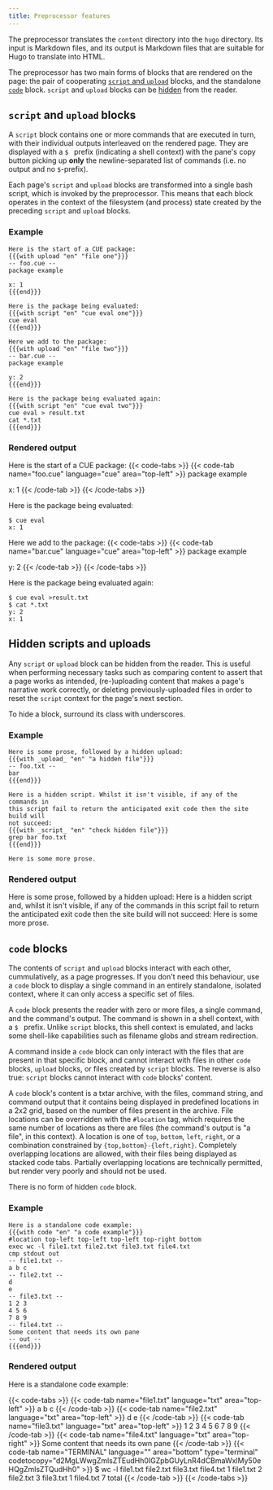 ```yaml
---
title: Preprocessor features
---
```


The preprocessor translates the `content` directory into the `hugo` directory.
Its input is Markdown files, and its output is Markdown files that are suitable
for Hugo to translate into HTML.

The preprocessor has two main forms of blocks that are rendered on the page:
the pair of cooperating
[`script` and `upload`](#script-and-upload-blocks)
blocks, and the standalone
[`code`](#code-blocks)
block. `script` and `upload` blocks can be
[hidden](#hidden-scripts-and-uploads) from the reader.

## `script` and `upload` blocks

A `script` block contains one or more commands that are executed in turn,
with their individual outputs interleaved on the rendered page.
They are displayed with a `$ ` prefix (indicating a shell context) with the
pane's copy button picking up **only** the newline-separated list of commands
(i.e. no output and no `$`-prefix).

Each page's `script` and `upload` blocks are transformed into a single bash
script, which is invoked by the preprocessor. This means that each block
operates in the context of the filesystem (and process) state created by
the preceding `script` and `upload` blocks.

### Example

```
Here is the start of a CUE package:
{{{with upload "en" "file one"}}}
-- foo.cue --
package example

x: 1
{{{end}}}

Here is the package being evaluated:
{{{with script "en" "cue eval one"}}}
cue eval
{{{end}}}

Here we add to the package:
{{{with upload "en" "file two"}}}
-- bar.cue --
package example

y: 2
{{{end}}}

Here is the package being evaluated again:
{{{with script "en" "cue eval two"}}}
cue eval > result.txt
cat *.txt
{{{end}}}
```

### Rendered output

Here is the start of a CUE package:
{{< code-tabs >}}
{{< code-tab name="foo.cue" language="cue" area="top-left" >}}
package example

x: 1
{{< /code-tab >}}
{{< /code-tabs >}}

Here is the package being evaluated:
```text { title="TERMINAL" codeToCopy="Y3VlIGV2YWw=" }
$ cue eval
x: 1
```

Here we add to the package:
{{< code-tabs >}}
{{< code-tab name="bar.cue" language="cue" area="top-left" >}}
package example

y: 2
{{< /code-tab >}}
{{< /code-tabs >}}

Here is the package being evaluated again:
```text { title="TERMINAL" codeToCopy="Y3VlIGV2YWwgPnJlc3VsdC50eHQKY2F0ICoudHh0" }
$ cue eval >result.txt
$ cat *.txt
y: 2
x: 1
```

## Hidden scripts and uploads

Any `script` or `upload` block can be hidden from the reader. This is useful
when performing necessary tasks such as comparing content to assert that a page
works as intended, (re-)uploading content that makes a page's narrative work
correctly, or deleting previously-uploaded files in order to reset the `script`
context for the page's next section.

To hide a block, surround its class with underscores.

### Example

```
Here is some prose, followed by a hidden upload:
{{{with _upload_ "en" "a hidden file"}}}
-- foo.txt --
bar
{{{end}}}

Here is a hidden script. Whilst it isn't visible, if any of the commands in
this script fail to return the anticipated exit code then the site build will
not succeed:
{{{with _script_ "en" "check hidden file"}}}
grep bar foo.txt
{{{end}}}

Here is some more prose.
```

### Rendered output

Here is some prose, followed by a hidden upload:
Here is a hidden script and, whilst it isn't visible, if any of the commands in
this script fail to return the anticipated exit code then the site build will
not succeed:
Here is some more prose.

## `code` blocks

The contents of `script` and `upload` blocks interact with each other,
cummulatively, as a page progresses. If you don't need this behaviour, use a
`code` block to display a single command in an entirely standalone, isolated
context, where it can only access a specific set of files.

A `code` block presents the reader with zero or more files, a single command,
and the command's output. The command is shown in a shell context, with a `$ `
prefix. Unlike `script` blocks, this shell context is emulated, and lacks some
shell-like capabilities such as filename globs and stream redirection.

A command inside a `code` block can only interact with the files that are
present in that specific block, and cannot interact with files in other `code`
blocks, `upload` blocks, or files created by `script` blocks.
The reverse is also true: `script` blocks cannot interact with `code` blocks' content.

A `code` block's content is a txtar archive, with the files, command string,
and command output that it contains being displayed in predefined locations in
a 2x2 grid, based on the number of files present in the archive. File locations
can be overridden with the `#location` tag, which requires the same number of
locations as there are files (the command's output is "a file", in this
context). A location is one of `top`, `bottom`, `left`, `right`, or a
combination constrained by `{top,bottom}-{left,right}`. Completely overlapping
locations are allowed, with their files being displayed as stacked code tabs.
Partially overlapping locations are technically permitted, but render very
poorly and should not be used.

There is no form of hidden `code` block.

### Example

```
Here is a standalone code example:
{{{with code "en" "a code example"}}}
#location top-left top-left top-left top-right bottom
exec wc -l file1.txt file2.txt file3.txt file4.txt
cmp stdout out
-- file1.txt --
a b c
-- file2.txt --
d
e
-- file3.txt --
1 2 3
4 5 6
7 8 9
-- file4.txt --
Some content that needs its own pane
-- out --
{{{end}}}
```

### Rendered output

Here is a standalone code example:

{{< code-tabs >}}
{{< code-tab name="file1.txt" language="txt" area="top-left" >}}
a b c
{{< /code-tab >}}
{{< code-tab name="file2.txt" language="txt" area="top-left" >}}
d
e
{{< /code-tab >}}
{{< code-tab name="file3.txt" language="txt" area="top-left" >}}
1 2 3
4 5 6
7 8 9
{{< /code-tab >}}
{{< code-tab name="file4.txt" language="txt" area="top-right" >}}
Some content that needs its own pane
{{< /code-tab >}}
{{< code-tab name="TERMINAL" language="" area="bottom" type="terminal" codetocopy="d2MgLWwgZmlsZTEudHh0IGZpbGUyLnR4dCBmaWxlMy50eHQgZmlsZTQudHh0" >}}
$ wc -l file1.txt file2.txt file3.txt file4.txt
 1 file1.txt
 2 file2.txt
 3 file3.txt
 1 file4.txt
 7 total
{{< /code-tab >}}
{{< /code-tabs >}}

